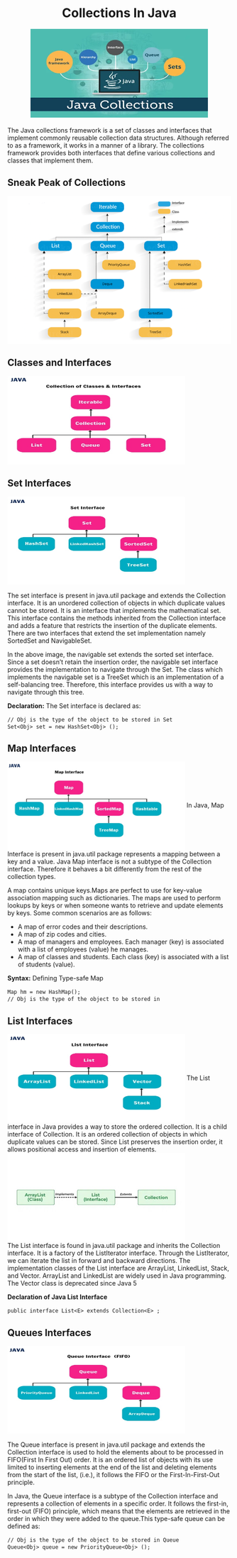 <div align="center">
  
# Collections In Java

<img style="border-radius= 10px" src="../Essentials/Logo.webp" height= 200 width=400>
</div></br>
The Java collections framework is a set of classes and interfaces that implement commonly reusable collection data structures. Although referred to as a framework, it works in a manner of a library. The collections framework provides both interfaces that define various collections and classes that implement them.
<br/>

## Sneak Peak of Collections
<img align="center" src="../Essentials/Flowchart.png">

## Classes and Interfaces
<img align="center" src="../Essentials/Framework.jpg" height=200px width=400px> 

## Set Interfaces
<img align="center" src="../Essentials/Sets.jpg" height=200px width=400px>

The set interface is present in java.util package and extends the Collection interface. It is an unordered collection of objects in which duplicate values cannot be stored. It is an interface that implements the mathematical set. This interface contains the methods inherited from the Collection interface and adds a feature that restricts the insertion of the duplicate elements. There are two interfaces that extend the set implementation namely SortedSet and NavigableSet.

In the above image, the navigable set extends the sorted set interface. Since a set doesn’t retain the insertion order, the navigable set interface provides the implementation to navigate through the Set. The class which implements the navigable set is a TreeSet which is an implementation of a self-balancing tree. Therefore, this interface provides us with a way to navigate through this tree.

**Declaration:** The Set interface is declared as:

```sudo
// Obj is the type of the object to be stored in Set 
Set<Obj> set = new HashSet<Obj> ();
```


## Map Interfaces
<img align="center" src="../Essentials/Maps.jpg" height=200px width=400px>
In Java, Map Interface is present in java.util package represents a mapping between a key and a value. Java Map interface is not a subtype of the Collection interface. Therefore it behaves a bit differently from the rest of the collection types.

A map contains unique keys.Maps are perfect to use for key-value association mapping such as dictionaries. The maps are used to perform lookups by keys or when someone wants to retrieve and update elements by keys. Some common scenarios are as follows: 
- A map of error codes and their descriptions.
- A map of zip codes and cities.
- A map of managers and employees. Each manager (key) is associated with a list of employees (value) he manages.
- A map of classes and students. Each class (key) is associated with a list of students (value).

**Syntax:** Defining Type-safe Map
```sudo
Map hm = new HashMap(); 
// Obj is the type of the object to be stored in
```
## List Interfaces
<img align="center" src="../Essentials/Lists.jpg" height=200px width=400px>
The List interface in Java provides a way to store the ordered collection. It is a child interface of Collection. It is an ordered collection of objects in which duplicate values can be stored. Since List preserves the insertion order, it allows positional access and insertion of elements.
<br/>
<img align="center" src="../Essentials/ListFlow.jpeg" height=200px width=400px>
<br/>
The List interface is found in java.util package and inherits the Collection interface. It is a factory of the ListIterator interface. Through the ListIterator, we can iterate the list in forward and backward directions. The implementation classes of the List interface are ArrayList, LinkedList, Stack, and Vector. ArrayList and LinkedList are widely used in Java programming. The Vector class is deprecated since Java 5

**Declaration of Java List Interface**
```sudo
public interface List<E> extends Collection<E> ;
```
## Queues Interfaces 
<img align="center" src="../Essentials/Queue.jpg" height=200px width=400px>

The Queue interface is present in java.util package and extends the Collection interface is used to hold the elements about to be processed in FIFO(First In First Out) order. It is an ordered list of objects with its use limited to inserting elements at the end of the list and deleting elements from the start of the list, (i.e.), it follows the FIFO or the First-In-First-Out principle.

In Java, the Queue interface is a subtype of the Collection interface and represents a collection of elements in a specific order. It follows the first-in, first-out (FIFO) principle, which means that the elements are retrieved in the order in which they were added to the queue.This type-safe queue can be defined as:
```sudo
// Obj is the type of the object to be stored in Queue 
Queue<Obj> queue = new PriorityQueue<Obj> ();
```
